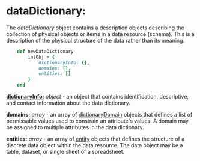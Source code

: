 # dataDictionary:

The *dataDictionary* object contains a description objects describing the collection of physical objects or items in a data resource (schema). This is a description of the physical structure of the data rather than its meaning.

````ruby
    def newDataDictionary
        intObj = {
            dictionaryInfo: {},
            domains: [],
            entities: []
        }
    end
````

[__dictionaryInfo:__](../mdtranslator/dictionaryInfo.md) *object* - an object that contains identification, descriptive, and contact information about the data dictionary.

__domains:__ *array* - an array of [dictionaryDomain](../mdtranslator/dictionaryDomain.md) objects that defines a list of permissable values used to constrain an attribute's values.  A domain may be assigned to multiple attributes in the data dictionary.

__entities:__ *array* - an array of [entity](../mdtranslator/entity.md) objects that defines the structure of a discrete data object within the data resource.  The data object may be a table, dataset, or single sheet of a spreadsheet.
